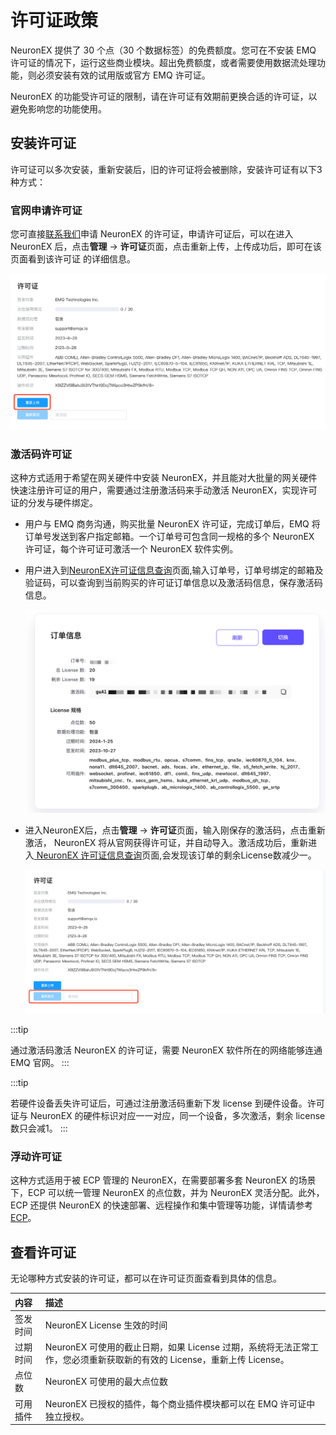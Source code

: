 # 许可证政策

NeuronEX 提供了 30 个点（30 个数据标签）的免费额度。您可在不安装 EMQ 许可证的情况下，运行这些商业模块。超出免费额度，或者需要使用数据流处理功能，则必须安装有效的试用版或官方 EMQ 许可证。

NeuronEX 的功能受许可证的限制，请在许可证有效期前更换合适的许可证，以避免影响您的功能使用。

## 安装许可证

许可证可以多次安装，重新安装后，旧的许可证将会被删除，安装许可证有以下3种方式：

### 官网申请许可证

  您可直接[联系我们](https://www.emqx.com/zh/contact?product=neuronex)申请 NeuronEX 的许可证，申请许可证后，可以在进入 NeuronEX 后，点击**管理** ->  **许可证**页面，点击重新上传，上传成功后，即可在该页面看到该许可证 的详细信息。

  ![upload-license](_assets/upload-license.png)

### 激活码许可证

  这种方式适用于希望在网关硬件中安装 NeuronEX，并且能对大批量的网关硬件快速注册许可证的用户，需要通过注册激活码来手动激活 NeuronEX，实现许可证的分发与硬件绑定。

  - 用户与 EMQ 商务沟通，购买批量 NeuronEX 许可证，完成订单后，EMQ 将订单号发送到客户指定邮箱。一个订单号可包含同一规格的多个 NeuronEX 许可证，每个许可证可激活一个 NeuronEX 软件实例。

  - 用户进入到[NeuronEX许可证信息查询](https://www.emqx.com/zh/neuronex-license-info)页面,输入订单号，订单号绑定的邮箱及验证码，可以查询到当前购买的许可证订单信息以及激活码信息，保存激活码信息。

    ![license-order](_assets/license-order.png)

  - 进入NeuronEX后，点击**管理** ->  **许可证**页面，输入刚保存的激活码，点击重新激活， NeuronEX 将从官网获得许可证，并自动导入。激活成功后，重新进入[ NeuronEX 许可证信息查询](https://site.mqttce.com/zh/neuronex-license-info)页面,会发现该订单的剩余License数减少一。

    ![register-license](_assets/register-license.png)

   :::tip

   通过激活码激活 NeuronEX 的许可证，需要 NeuronEX 软件所在的网络能够连通 EMQ 官网。
   :::

   :::tip

  若硬件设备丢失许可证后，可通过注册激活码重新下发 license 到硬件设备。许可证与 NeuronEX 的硬件标识对应一一对应，同一个设备，多次激活，剩余 license 数只会减1。
   :::

### 浮动许可证

  这种方式适用于被 ECP 管理的 NeuronEX，在需要部署多套 NeuronEX 的场景下，ECP 可以统一管理 NeuronEX 的点位数，并为 NeuronEX 灵活分配。此外，ECP 还提供 NeuronEX 的快速部署、远程操作和集中管理等功能，详情请参考 [ECP](https://www.emqx.com/zh/products/emqx-ecp)。


## 查看许可证

无论哪种方式安装的许可证，都可以在许可证页面查看到具体的信息。

| 内容         | 描述                                                         |
| :----------- | :----------------------------------------------------------- |
| 签发时间     | NeuronEX License 生效的时间                             |
| 过期时间     | NeuronEX 可使用的截止日期，如果 License 过期，系统将无法正常工作，您必须重新获取新的有效的 License，重新上传 License。 |
| 点位数 | NeuronEX 可使用的最大点位数    |
| 可用插件     | NeuronEX 已授权的插件，每个商业插件模块都可以在 EMQ 许可证中独立授权。 |

